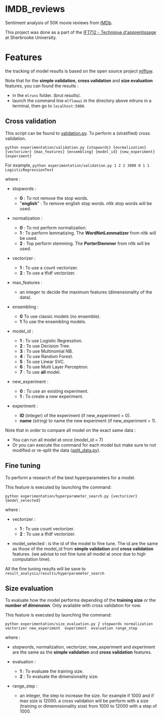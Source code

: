 # IMDB_reviews

Sentiment analysis of 50K movie reviews from [IMDb](https://www.imdb.com).

This project was done as a part of the [IFT712 - Technique d'apprentissage](https://www.usherbrooke.ca/admission/fiches-cours/IFT712?fp=005) at Sherbrooke University.

# Features

the tracking of model results is based on the open source project [mlflow](https://mlflow.org).

Note that for the **simple validation**, **cross validation** and **size evaluation** features, you can found the results :
 - in the ``mlruns`` folder. (brut results).
 - launch the command line ``mlflowui`` in the directory above mlruns in a terminal, then go to ``localhost:5000``.


## Cross validation
This script can be found to [validation.py](experimentation/validation.py).
To perform a (stratified) cross validation. 

```python experimentation/validation.py {stopwords} {normalization} {vectorizer} {max_features} {ensembling} {model_id} {new_experiment} {experiment}```

For example, ``python experimentation/validation.py 1 2 2 3000 0 1 1 LogisticRegressionTest``

where :
- stopwords : 
    - **0** :  To not remove the stop words.
    - "**english**" : To remove english stop words. nltk stop words will be used.

- normalization :
    - **0** : To not perform normalization.
    - **1** : To perform lemmatizing. The **WordNetLemmatizer** from nltk will be used.
    - **2** : Top perform stemming. The **PorterStemmer** from nltk will be used.

- vectorizer :
    - **1** : To use a count vectorizer.
    - **2** : To use a tfidf vectorizer.

- max_features :
    - an integer to decide the maximum features (dimensionality of the data).

- ensembling :
    - **0** To use classic models (no ensemble).
    - **1** To use the ensembling models.

- model_id :
    - **1** : To use Logistic Regresstion.
    - **2** : To use Decision Tree.
    - **3** : To use Multinomial NB.
    - **4** : To use Random Forest.
    - **5** : To use Linear SVC.
    - **6** : To use Multi Layer Perceptron.
    - **7** : To use **all** model.

- new_experiment :
    - **0** : To use an existing experiment.
    - **1** : To create a new experiment.

- experiment :

    - **ID** (integer) of the experiment (if new_experiment = 0).
    - **name** (string) to name the new experiment (if new_experiment = 1).

Note that in order to compare all model on the exact same data :
-  You can run all model at once (model_id = 7)
- Or you can execute the command for each model but make sure to not modified or re-split the data ([split_data.py](experimentation/split_data.py)).


## Fine tuning

To perform a research of the best hyperparameters for a model.

This feature is executed by launching the command:

``python experimentation/hyperparameter_search.py {vectorizer} {model_selected}``

where :
- vectorizer :
    - **1** : To use count vectorizer.
    - **2** : To use a tfidf vectorizer.

- model_selected : is the id of the model to fine tune. The id are the same as those of the model_id from **simple validation** and **cross validation** features. (we advise to not fine tune all model at once due to high computation time).

All the fine tuning results will be save to ``result_analysis/results/hyperparameter_search``

## Size evaluation

To evaluate how the model performs depending of the **training size** or the **number of dimension**. Only available with cross validation for now.

This feature is executed by launching the command:

 ``python experimentation/size_evaluation.py 2 stopwords normalization vectorizer new_experiment  experiment  evaluation range_step``

 where :
 - stopwords, normalization, vectorizer, new_experiment and  experiment are the same as the **simple validation** and **cross validation** features.

 - evaluation :
    - **1** : To evaluate the training size.
    - **2** : To evaluate the dimensionality size.
 - range_step :
    - an integer, the step to increase the size. for example if 1000 and if max size is 12000. a cross validation will be perform with a size (training or dimemnsionality size) from 1000 to 12000 with a step of 1000.



